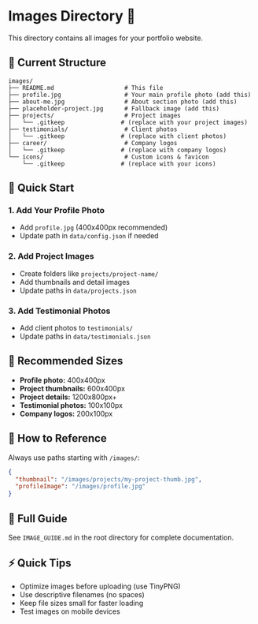 # Images Directory 📸

This directory contains all images for your portfolio website.

## 📁 Current Structure

```
images/
├── README.md                    # This file
├── profile.jpg                  # Your main profile photo (add this)
├── about-me.jpg                 # About section photo (add this)
├── placeholder-project.jpg      # Fallback image (add this)
├── projects/                    # Project images
│   └── .gitkeep                # (replace with your project images)
├── testimonials/                # Client photos  
│   └── .gitkeep                # (replace with client photos)
├── career/                      # Company logos
│   └── .gitkeep                # (replace with company logos)
└── icons/                       # Custom icons & favicon
    └── .gitkeep                # (replace with your icons)
```

## 🎯 Quick Start

### 1. Add Your Profile Photo
- Add `profile.jpg` (400x400px recommended)
- Update path in `data/config.json` if needed

### 2. Add Project Images
- Create folders like `projects/project-name/`
- Add thumbnails and detail images
- Update paths in `data/projects.json`

### 3. Add Testimonial Photos
- Add client photos to `testimonials/`
- Update paths in `data/testimonials.json`

## 📏 Recommended Sizes

- **Profile photo:** 400x400px
- **Project thumbnails:** 600x400px  
- **Project details:** 1200x800px+
- **Testimonial photos:** 100x100px
- **Company logos:** 200x100px

## 🔗 How to Reference

Always use paths starting with `/images/`:

```json
{
  "thumbnail": "/images/projects/my-project-thumb.jpg",
  "profileImage": "/images/profile.jpg"
}
```

## 📖 Full Guide

See `IMAGE_GUIDE.md` in the root directory for complete documentation.

## ⚡ Quick Tips

- Optimize images before uploading (use TinyPNG)
- Use descriptive filenames (no spaces)
- Keep file sizes small for faster loading
- Test images on mobile devices